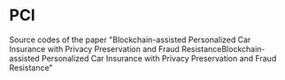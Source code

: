 # PCI
 Source codes of the paper "Blockchain-assisted Personalized Car Insurance with Privacy Preservation and Fraud ResistanceBlockchain-assisted Personalized Car Insurance with Privacy Preservation and Fraud Resistance"

